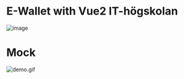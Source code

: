 # E-Wallet with Vue2 IT-högskolan

![image](https://github.com/99ru/vue-wallet/blob/master/wallet4.png)

# Mock
![demo.gif](demo.gif)


